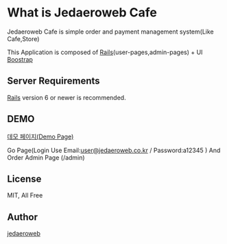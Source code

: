 # What is Jedaeroweb Cafe

Jedaeroweb Cafe is simple order and payment management system(Like Cafe,Store)

This Application is composed of [Rails](http://rubyonrails.org/)(user-pages,admin-pages) + UI [Boostrap](http://getbootstrap.com)

## Server Requirements

[Rails](http://rubyonrails.org/) version 6 or newer is recommended.


## DEMO
[데모 페이지(Demo Page)](https://cafe.jedaeroweb.co.kr)


Go Page(Login Use Email:user@jedaeroweb.co.kr / Password:a12345 ) And Order
Admin Page  (/admin)

## License

MIT, All Free

## Author

[jedaeroweb](https://www.jedaeroweb.co.kr)
